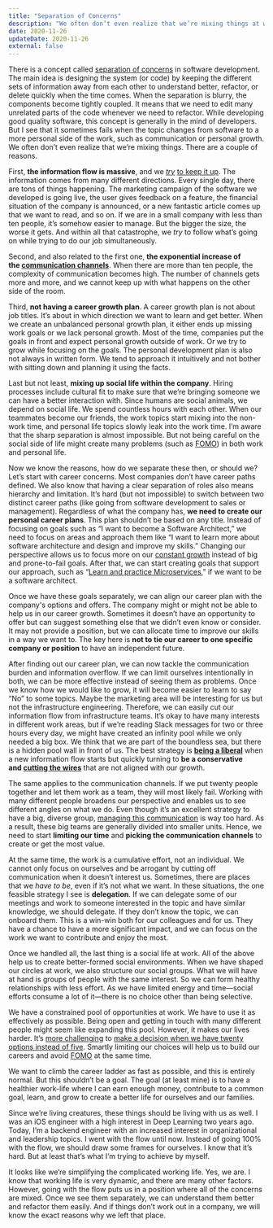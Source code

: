 ```yaml
---
title: "Separation of Concerns"
description: "We often don’t even realize that we’re mixing things at work. There are a couple of reasons and strategies we can follow."
date: 2020-11-26
updateDate: 2020-11-26
external: false
---
```


There is a concept called [separation of concerns](https://en.wikipedia.org/wiki/Separation_of_concerns) in software development. The main idea is designing the system (or code) by keeping the different sets of information away from each other to understand better, refactor, or delete quickly when the time comes. When the separation is blurry, the components become tightly coupled. It means that we need to edit many unrelated parts of the code whenever we need to refactor. While developing good quality software, this concept is generally in the mind of developers. But I see that it sometimes fails when the topic changes from software to a more personal side of the work, such as communication or personal growth. We often don’t even realize that we’re mixing things. There are a couple of reasons.

First, **the information flow is massive**, and we _[try](/prioritization-skills-for-senior-and-staff-software-engineers/)_ [to keep it up](/prioritization-skills-for-senior-and-staff-software-engineers/). The information comes from many different directions. Every single day, there are tons of things happening. The marketing campaign of the software we developed is going live, the user gives feedback on a feature, the financial situation of the company is announced, or a new fantastic article comes up that we want to read, and so on. If we are in a small company with less than ten people, it’s somehow easier to manage. But the bigger the size, the worse it gets. And within all that catastrophe, we _try_ to follow what’s going on while trying to do our job simultaneously.

Second, and also related to the first one, **the exponential increase of the [communication channels](https://project-management.info/number-of-communication-channels-pmp-formula-calculator/)**. When there are more than ten people, the complexity of communication becomes high. The number of channels gets more and more, and we cannot keep up with what happens on the other side of the room.

Third, **not having a career growth plan**. A career growth plan is not about job titles. It’s about in which direction we want to learn and get better. When we create an unbalanced personal growth plan, it either ends up missing work goals or we lack personal growth. Most of the time, companies put the goals in front and expect personal growth outside of work. Or we try to grow while focusing on the goals. The personal development plan is also not always in written form. We tend to approach it intuitively and not bother with sitting down and planning it using the facts.

Last but not least, **mixing up social life within the company**. Hiring processes include cultural fit to make sure that we’re bringing someone we can have a better interaction with. Since humans are social animals, we depend on social life. We spend countless hours with each other. When our teammates become our friends, the work topics start mixing into the non-work time, and personal life topics slowly leak into the work time. I’m aware that the sharp separation is almost impossible. But not being careful on the social side of life might create many problems (such as [FOMO](https://en.wikipedia.org/wiki/Fear_of_missing_out)) in both work and personal life.

Now we know the reasons, how do we separate these then, or should we? Let’s start with career concerns. Most companies don’t have career paths defined. We also know that having a clear separation of roles also means hierarchy and limitation. It’s hard (but not impossible) to switch between two distinct career paths (like going from software development to sales or management). Regardless of what the company has, **we need to create our personal career plans**. This plan shouldn’t be based on any title. Instead of focusing on goals such as “I want to become a Software Architect,” we need to focus on areas and approach them like “I want to learn more about software architecture and design and improve my skills.” Changing our perspective allows us to focus more on our [constant growth](/growth-with-systematic-bliss/) instead of big and prone-to-fail goals. After that, we can start creating goals that support our approach, such as “[Learn and practice Microservices](/books/microservices-and-their-benefits/),” if we want to be a software architect.

Once we have these goals separately, we can align our career plan with the company's options and offers. The company might or might not be able to help us in our career growth. Sometimes it doesn’t have an opportunity to offer but can suggest something else that we didn’t even know or consider. It may not provide a position, but we can allocate time to improve our skills in a way we want to. The key here is **not to tie our career to one specific company or position** to have an independent future.

After finding out our career plan, we can now tackle the communication burden and information overflow. If we can limit ourselves intentionally in both, we can be more effective instead of seeing them as problems. Once we know how we would like to grow, it will become easier to learn to say “No” to some topics. Maybe the marketing area will be interesting for us but not the infrastructure engineering. Therefore, we can easily cut our information flow from infrastructure teams. It’s okay to have many interests in different work areas, but if we’re reading Slack messages for two or three hours every day, we might have created an infinity pool while we only needed a big box. We think that we are part of the boundless sea, but there is a hidden pool wall in front of us. The best strategy is **[being a liberal](/prioritization-skills-for-senior-and-staff-software-engineers/)** when a new information flow starts but quickly turning to **be a conservative and [cutting the wires](/deciding-on-what-you-should-focus-on-next/)** that are not aligned with our growth.

The same applies to the communication channels. If we put twenty people together and let them work as a team, they will most likely fail. Working with many different people broadens our perspective and enables us to see different angles on what we do. Even though it’s an excellent strategy to have a big, diverse group, [managing this communication](/managing-partially-distributed-teams/) is way too hard. As a result, these big teams are generally divided into smaller units. Hence, we need to start **limiting our time** and **picking the communication channels** to create or get the most value.

At the same time, the work is a cumulative effort, not an individual. We cannot only focus on ourselves and be arrogant by cutting off communication when it doesn’t interest us. Sometimes, there are places that we _have to be_, even if it’s not what we want. In these situations, the one feasible strategy I see is **delegation**. If we can delegate some of our meetings and work to someone interested in the topic and have similar knowledge, we should delegate. If they don’t know the topic, we can onboard them. This is a win-win both for our colleagues and for us. They have a chance to have a more significant impact, and we can focus on the work we want to contribute and enjoy the most.

Once we handled all, the last thing is a social life at work. All of the above help us to create better-formed social environments. When we have shaped our circles at work, we also structure our social groups. What we will have at hand is groups of people with the same interest. So we can form healthy relationships with less effort. As we have limited energy and time—social efforts consume a lot of it—there is no choice other than being selective.

We have a constrained pool of opportunities at work. We have to use it as effectively as possible. Being open and getting in touch with many different people might seem like expanding this pool. However, it makes our lives harder. It’s [more challenging](https://www.nytimes.com/2010/02/27/your-money/27shortcuts.html) to [make a decision when we have twenty options instead of five](/deciding-on-what-you-should-focus-on-next/). Smartly limiting our choices will help us to build our careers and avoid [FOMO](https://en.wikipedia.org/wiki/Fear_of_missing_out) at the same time.

We want to climb the career ladder as fast as possible, and this is entirely normal. But this shouldn’t be a goal. The goal (at least mine) is to have a healthier work-life where I can earn enough money, contribute to a common goal, learn, and grow to create a better life for ourselves and our families.

Since we’re living creatures, these things should be living with us as well. I was an iOS engineer with a high interest in Deep Learning two years ago. Today, I’m a backend engineer with an increased interest in organizational and leadership topics. I went with the flow until now. Instead of going 100% with the flow, we should draw some frames for ourselves. I know that it’s hard. But at least that’s what I’m trying to achieve by myself.

It looks like we’re simplifying the complicated working life. Yes, we are. I know that working life is very dynamic, and there are many other factors. However, going with the flow puts us in a position where all of the concerns are mixed. Once we see them separately, we can understand them better and refactor them easily. And if things don’t work out in a company, we will know the exact reasons why we left that place.
